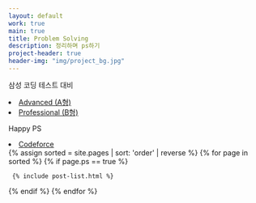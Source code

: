 ```yaml
---
layout: default
work: true
main: true
title: Problem Solving
description: 정리하며 ps하기
project-header: true
header-img: "img/project_bg.jpg"
---
```


삼성 코딩 테스트 대비
<li>
 <a onclick = "this.nextSibling.style.display=(this.nextSibling.style.display=='none')?'block':'none';" href = "javascript:void(0)">
    Advanced (A형)
 </a><div style = "DISPLAY : none">
   <ul>
    <li><a href = "">  - 알고리즘 문제 해결 전략 (구종만 지음)</a></li>
    <li><a href = "">  - 코딩 테스트 대비 실수 모음집</a></li>
   </ul>
 </div>
</li>
<li>
 <a onclick = "this.nextSibling.style.display=(this.nextSibling.style.display=='none')?'block':'none';" href = "javascript:void(0)">
    Professional (B형)
 </a><div style = "DISPLAY : none">
   <ul>
    <li><a href = "">  - 기본적인 자료 구조</a></li>
    <li><a href = "">  - Usaco Silver 풀이</a></li>
    <li><a href = "">  - 실력증대 실수 모음</a></li>
    <li><a href = "">  - Lesson's learned</a></li>
   </ul>
 </div>
</li>

Happy PS
<li>
 <a onclick = "this.nextSibling.style.display=(this.nextSibling.style.display=='none')?'block':'none';" href = "javascript:void(0)">
    Codeforce
 </a><div style = "DISPLAY : none">
   <ul>
    <li><a href = "">  - Codeforce round</a></li>
    <li><a href = "">  - Codeforce 1000-1400</a></li>
   </ul>
 </div>
</li>


<div class="catalogue">
{% assign sorted = site.pages | sort: 'order' | reverse %}
{% for page in sorted %}
{% if page.ps == true %}

     {% include post-list.html %}

{% endif %}
{% endfor %}
</div>
